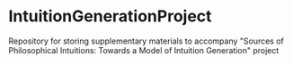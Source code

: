 # IntuitionGenerationProject
Repository for storing supplementary materials to accompany "Sources of Philosophical Intuitions: Towards a Model of Intuition Generation" project
